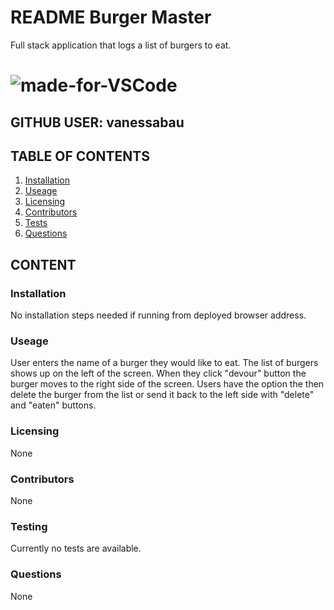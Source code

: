 # README Burger Master
Full stack application that logs a list of burgers to eat.
# ![made-for-VSCode](https://img.shields.io/badge/Made%20for-VSCode-1f425f.svg)
## GITHUB USER: vanessabau


## TABLE OF CONTENTS
1. [Installation](###Installation)
2. [Useage](###Useage)
3. [Licensing](###Licensing)
4. [Contributors](###Contributors)
5. [Tests](###Testing)
6. [Questions](###Questions)

## CONTENT
### Installation
No installation steps needed if running from deployed browser address.
### Useage
User enters the name of a burger they would like to eat. The list of burgers shows up on the left of the screen. When they click "devour" button the burger moves to the right side of the screen. Users have the option the then delete the burger from the list or send it back to the left side with "delete" and "eaten" buttons.
### Licensing
None
### Contributors
None
### Testing
Currently no tests are available.
### Questions
None
